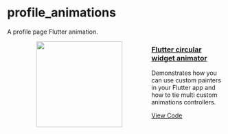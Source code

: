 # profile_animations

A profile page Flutter animation.

<a href="https://github.com/Ezaldeen99/flutter_circular_animator"><img align="left" hspace=68 src="https://github.com/Ezaldeen99/Flutter-animations/blob/main/assets/widget_animator.gif" width="200" /></a>
<a href="https://github.com/Ezaldeen99/flutter_circular_animator"><h3>Flutter circular widget animator</h3></a>
<p>Demonstrates how you can use custom painters in your Flutter app and how to tie multi custom animations controllers.</p>
<a href="https://github.com/Ezaldeen99/flutter_circular_animator">View Code</a>
<br/><br/><br/><br/><br/><br/><br/><br/><br/><br/><br/><br/><br/><br/><br/><br/>


